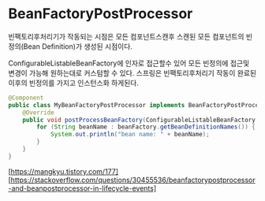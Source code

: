 # BeanFactoryPostProcessor 
빈팩토리후처리기가 작동되는 시점은 모든 컴포넌트스캔후 
스캔된 모든 컴포넌트의 빈정의(Bean Definition)가 생성된 시점이다. 

ConfigurableListableBeanFactory에 인자로 접근할수 있어 모든 빈정의에 접근및 변경이 가능해
원하는대로 커스텀할 수 있다.
스프링은 빈팩토리후처리기 작동이 완료된 이후의 빈정의를 가지고 인스턴스화 하게된다.

```java
@Component
public class MyBeanFactoryPostProcessor implements BeanFactoryPostProcessor {
	@Override
	public void postProcessBeanFactory(ConfigurableListableBeanFactory beanFactory) throws BeansException {
		for (String beanName : beanFactory.getBeanDefinitionNames()) {
			System.out.println("bean name: " + beanName);
		}
	}
}
```

[https://mangkyu.tistory.com/177]
[https://stackoverflow.com/questions/30455536/beanfactorypostprocessor-and-beanpostprocessor-in-lifecycle-events]